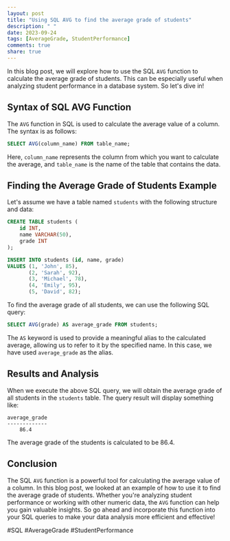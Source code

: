 ```yaml
---
layout: post
title: "Using SQL AVG to find the average grade of students"
description: " "
date: 2023-09-24
tags: [AverageGrade, StudentPerformance]
comments: true
share: true
---
```


In this blog post, we will explore how to use the SQL `AVG` function to calculate the average grade of students. This can be especially useful when analyzing student performance in a database system. So let's dive in!

## Syntax of SQL AVG Function

The `AVG` function in SQL is used to calculate the average value of a column. The syntax is as follows:

```sql
SELECT AVG(column_name) FROM table_name;
```

Here, `column_name` represents the column from which you want to calculate the average, and `table_name` is the name of the table that contains the data.

## Finding the Average Grade of Students Example

Let's assume we have a table named `students` with the following structure and data:

```sql
CREATE TABLE students (
    id INT,
    name VARCHAR(50),
    grade INT
);

INSERT INTO students (id, name, grade)
VALUES (1, 'John', 85),
       (2, 'Sarah', 92),
       (3, 'Michael', 78),
       (4, 'Emily', 95),
       (5, 'David', 82);
```

To find the average grade of all students, we can use the following SQL query:

```sql
SELECT AVG(grade) AS average_grade FROM students;
```

The `AS` keyword is used to provide a meaningful alias to the calculated average, allowing us to refer to it by the specified name. In this case, we have used `average_grade` as the alias.

## Results and Analysis

When we execute the above SQL query, we will obtain the average grade of all students in the `students` table. The query result will display something like:

```
average_grade
-------------
    86.4
```

The average grade of the students is calculated to be 86.4.

## Conclusion

The SQL `AVG` function is a powerful tool for calculating the average value of a column. In this blog post, we looked at an example of how to use it to find the average grade of students. Whether you're analyzing student performance or working with other numeric data, the `AVG` function can help you gain valuable insights. So go ahead and incorporate this function into your SQL queries to make your data analysis more efficient and effective!

#SQL #AverageGrade #StudentPerformance
